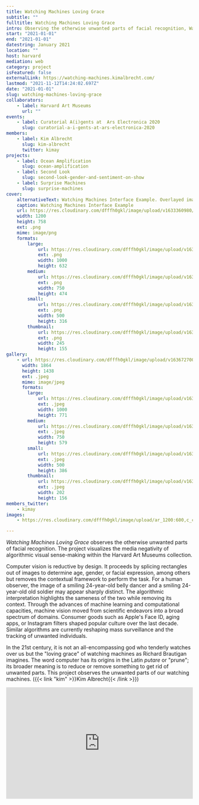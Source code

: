 ```yaml
---
title: Watching Machines Loving Grace
subtitle: ""
fulltitle: Watching Machines Loving Grace
intro: Observing the otherwise unwanted parts of facial recognition, Watching Machines Loving Grace visualizes the reductiveness of algorithmic visual sense-making.
start: "2021-01-01"
end: "2021-01-01"
datestring: January 2021
location: ""
host: harvard
mediation: web
category: project
isFeatured: false
externalLink: https://watching-machines.kimalbrecht.com/
lastmod: "2021-11-12T14:24:02.697Z"
date: "2021-01-01"
slug: watching-machines-loving-grace
collaborators:
    - label: Harvard Art Museums
      url: ""
events:
    - label: Curatorial A(i)gents at  Ars Electronica 2020
      slug: curatorial-a-i-gents-at-ars-electronica-2020
members:
    - label: Kim Albrecht
      slug: kim-albrecht
      twitter: kimay
projects:
    - label: Ocean Amplification
      slug: ocean-amplification
    - label: Second Look
      slug: second-look-gender-and-sentiment-on-show
    - label: Surprise Machines
      slug: surprise-machines
cover:
    alternativeText: Watching Machines Interface Example. Overlayed images with cutout faces.
    caption: Watching Machines Interface Example
    url: https://res.cloudinary.com/dfffh0gkl/image/upload/v1633360980/watching_machines_kim_albrecht_harvard_art_museums_min_1be7c7efa8.png
    width: 1200
    height: 758
    ext: .png
    mime: image/png
    formats:
        large:
            url: https://res.cloudinary.com/dfffh0gkl/image/upload/v1633360981/large_watching_machines_kim_albrecht_harvard_art_museums_min_1be7c7efa8.png
            ext: .png
            width: 1000
            height: 632
        medium:
            url: https://res.cloudinary.com/dfffh0gkl/image/upload/v1633360982/medium_watching_machines_kim_albrecht_harvard_art_museums_min_1be7c7efa8.png
            ext: .png
            width: 750
            height: 474
        small:
            url: https://res.cloudinary.com/dfffh0gkl/image/upload/v1633360982/small_watching_machines_kim_albrecht_harvard_art_museums_min_1be7c7efa8.png
            ext: .png
            width: 500
            height: 316
        thumbnail:
            url: https://res.cloudinary.com/dfffh0gkl/image/upload/v1633360980/thumbnail_watching_machines_kim_albrecht_harvard_art_museums_min_1be7c7efa8.png
            ext: .png
            width: 245
            height: 155
gallery:
    - url: https://res.cloudinary.com/dfffh0gkl/image/upload/v1636727005/watchingmachines1_ed69233a7b.jpg
      width: 1864
      height: 1438
      ext: .jpeg
      mime: image/jpeg
      formats:
        large:
            url: https://res.cloudinary.com/dfffh0gkl/image/upload/v1636727006/large_watchingmachines1_ed69233a7b.jpg
            ext: .jpeg
            width: 1000
            height: 771
        medium:
            url: https://res.cloudinary.com/dfffh0gkl/image/upload/v1636727006/medium_watchingmachines1_ed69233a7b.jpg
            ext: .jpeg
            width: 750
            height: 579
        small:
            url: https://res.cloudinary.com/dfffh0gkl/image/upload/v1636727006/small_watchingmachines1_ed69233a7b.jpg
            ext: .jpeg
            width: 500
            height: 386
        thumbnail:
            url: https://res.cloudinary.com/dfffh0gkl/image/upload/v1636727005/thumbnail_watchingmachines1_ed69233a7b.jpg
            ext: .jpeg
            width: 202
            height: 156
members_twitter:
    - kimay
images:
    - https://res.cloudinary.com/dfffh0gkl/image/upload/ar_1200:600,c_crop/c_limit,h_1200,w_600/v1633360980/watching_machines_kim_albrecht_harvard_art_museums_min_1be7c7efa8.png

---
```

*Watching Machines Loving Grace* observes the otherwise unwanted parts of facial recognition. The project visualizes the media negativity of algorithmic visual sense-making within the Harvard Art Museums collection.

Computer vision is reductive by design. It proceeds by splicing rectangles out of images to determine age, gender, or facial expression, among others but removes the contextual framework to perform the task. For a human observer, the image of a smiling 24-year-old belly dancer and a smiling 24-year-old old soldier may appear sharply distinct. The algorithmic interpretation highlights the sameness of the two while removing its context. Through the advances of machine learning and computational capacities, machine vision moved from scientific endeavors into a broad spectrum of domains. Consumer goods such as Apple's Face ID, aging apps, or Instagram filters shaped popular culture over the last decade. Similar algorithms are currently reshaping mass surveillance and the tracking of unwanted individuals. 

In the 21st century, it is not an all-encompassing god who tenderly watches over us but the "loving grace" of watching machines as Richard Brautigan imagines. The word computer has its origins in the Latin *putare* or "prune"; its broader meaning is to reduce or remove something to get rid of unwanted parts. This project observes the unwanted parts of our watching machines. ({{< link "kim" >}}Kim Albrecht{{< /link >}})

<iframe width="100%" height="300" src="https://www.youtube.com/embed/f-S6oMVYLSY" frameborder="0" allow="accelerometer; autoplay; encrypted-media; gyroscope; picture-in-picture" allowfullscreen></iframe><br/><br/>